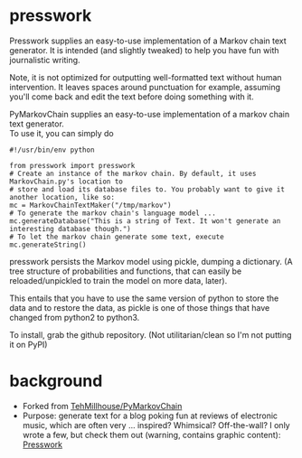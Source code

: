 presswork
=============

Presswork supplies an easy-to-use implementation of a Markov chain text generator.
It is intended (and slightly tweaked) to help you have fun with journalistic writing.

Note, it is not optimized for outputting well-formatted text without human intervention.
It leaves spaces around punctuation for example, assuming you'll come back and edit
the text before doing something with it.

PyMarkovChain supplies an easy-to-use implementation of a markov chain text generator.  
To use it, you can simply do

    #!/usr/bin/env python

    from presswork import presswork
    # Create an instance of the markov chain. By default, it uses MarkovChain.py's location to
    # store and load its database files to. You probably want to give it another location, like so:
    mc = MarkovChainTextMaker("/tmp/markov")
    # To generate the markov chain's language model ...
    mc.generateDatabase("This is a string of Text. It won't generate an interesting database though.")
    # To let the markov chain generate some text, execute
    mc.generateString()

presswork persists the Markov model using pickle, dumping a dictionary.
(A tree structure of probabilities and functions, that can easily be reloaded/unpickled 
to train the model on more data, later).

This entails that you have to use the same version of python to store the data and to
restore the data, as pickle is one of those things that have changed from python2 to python3.

To install, grab the github repository. (Not utilitarian/clean so I'm not putting it on PyPI)

background
==========

* Forked from [TehMillhouse/PyMarkovChain](https://github.com/TehMillhouse/PyMarkovChain)
* Purpose: generate text for a blog poking fun at reviews of electronic music,
which are often very ... inspired? Whimsical? Off-the-wall? I only wrote a few,
but check them out (warning, contains graphic content): [Presswork](http://presswork.tumblr.com/)
